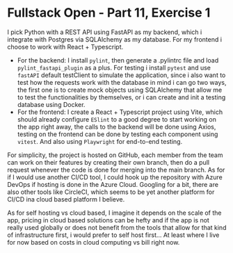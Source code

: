 # Fullstack Open - Part 11, Exercise 1

I pick Python with a REST API using FastAPI as my backend, which i integrate with Postgres via SQLAlchemy as my database. For my frontend i choose to work with React + Typescript.

- For the backend: I install `pylint`, then generate a .pylintrc file and load `pylint_fastapi_plugin` as a plus. For testing i install `pytest` and use `fastAPI` default testClient to simulate the application, since i also want to test how the requests work with the database in mind i can go two ways, the first one is to create mock objects using SQLAlchemy that allow me to test the functionalities by themselves, or i can create and init a testing database using Docker.
- For the frontend: I create a React + Typescript project using Vite, which should already configure `ESlint` to a good degree to start working on the app right away, the calls to the backend will be done using Axios, testing on the frontend can be done by testing each component using `vitest`. And also using `Playwright` for end-to-end testing.

For simplicity, the project is hosted on GitHub, each member from the team can work on their features by creating their own branch, then do a pull request whenever the code is done for merging into the main branch. As for if I would use another CI/CD tool, I could hook up the repository with Azure DevOps if hosting is done in the Azure Cloud. Googling for a bit, there are also other tools like CircleCI, which seems to be yet another platform for CI/CD ina cloud based platform I believe.

As for self hosting vs cloud based, I imagine it depends on the scale of the app, pricing in cloud based solutions can be hefty and if the app is not really used globally or does not benefit from the tools that allow for that kind of infrastructure first, i would prefer to self host first... At least where I live for now based on costs in cloud computing vs bill right now.
